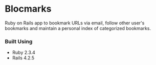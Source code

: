 # Blocmarks

Ruby on Rails app to bookmark URLs via email, follow other user's bookmarks and maintain a personal index of categorized bookmarks.

### Built Using

- Ruby 2.3.4
- Rails 4.2.5
